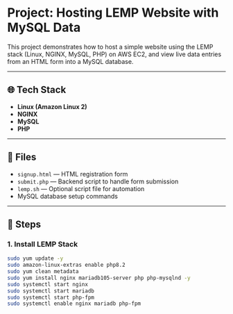 # Project: Hosting LEMP Website with MySQL Data

This project demonstrates how to host a simple website using the LEMP stack (Linux, NGINX, MySQL, PHP) on AWS EC2,
and view live data entries from an HTML form into a MySQL database.

---

## 🌐 Tech Stack
- **Linux (Amazon Linux 2)**
- **NGINX**
- **MySQL**
- **PHP**

---

## 📁 Files
- `signup.html` — HTML registration form
- `submit.php` — Backend script to handle form submission
- `lemp.sh` — Optional script file for automation
- MySQL database setup commands

---

## 📌 Steps

### 1. Install LEMP Stack
```bash
sudo yum update -y
sudo amazon-linux-extras enable php8.2
sudo yum clean metadata
sudo yum install nginx mariadb105-server php php-mysqlnd -y
sudo systemctl start nginx
sudo systemctl start mariadb
sudo systemctl start php-fpm
sudo systemctl enable nginx mariadb php-fpm
